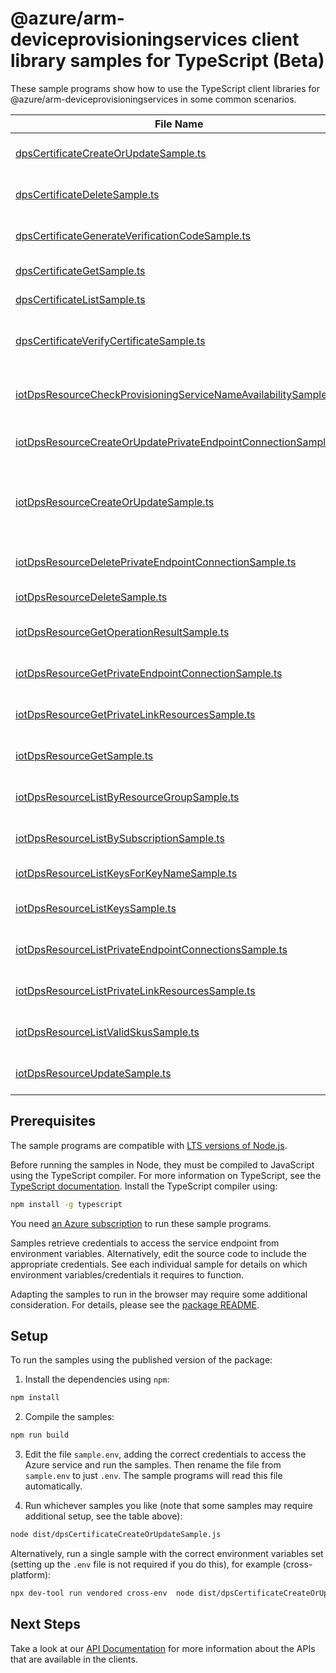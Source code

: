 # @azure/arm-deviceprovisioningservices client library samples for TypeScript (Beta)

These sample programs show how to use the TypeScript client libraries for @azure/arm-deviceprovisioningservices in some common scenarios.

| **File Name**                                                                                                                   | **Description**                                                                                                                                                                                                                                                                                                                  |
| ------------------------------------------------------------------------------------------------------------------------------- | -------------------------------------------------------------------------------------------------------------------------------------------------------------------------------------------------------------------------------------------------------------------------------------------------------------------------------- |
| [dpsCertificateCreateOrUpdateSample.ts][dpscertificatecreateorupdatesample]                                                     | add new certificate or update an existing certificate. x-ms-original-file: 2025-02-01-preview/DPSCertificateCreateOrUpdate.json                                                                                                                                                                                                  |
| [dpsCertificateDeleteSample.ts][dpscertificatedeletesample]                                                                     | deletes the specified certificate associated with the Provisioning Service x-ms-original-file: 2025-02-01-preview/DPSDeleteCertificate.json                                                                                                                                                                                      |
| [dpsCertificateGenerateVerificationCodeSample.ts][dpscertificategenerateverificationcodesample]                                 | generate verification code for Proof of Possession. x-ms-original-file: 2025-02-01-preview/DPSGenerateVerificationCode.json                                                                                                                                                                                                      |
| [dpsCertificateGetSample.ts][dpscertificategetsample]                                                                           | get the certificate from the provisioning service. x-ms-original-file: 2025-02-01-preview/DPSGetCertificate.json                                                                                                                                                                                                                 |
| [dpsCertificateListSample.ts][dpscertificatelistsample]                                                                         | get all the certificates tied to the provisioning service. x-ms-original-file: 2025-02-01-preview/DPSGetCertificates.json                                                                                                                                                                                                        |
| [dpsCertificateVerifyCertificateSample.ts][dpscertificateverifycertificatesample]                                               | verifies the certificate's private key possession by providing the leaf cert issued by the verifying pre uploaded certificate. x-ms-original-file: 2025-02-01-preview/DPSVerifyCertificate.json                                                                                                                                  |
| [iotDpsResourceCheckProvisioningServiceNameAvailabilitySample.ts][iotdpsresourcecheckprovisioningservicenameavailabilitysample] | check if a provisioning service name is available. This will validate if the name is syntactically valid and if the name is usable x-ms-original-file: 2025-02-01-preview/DPSCheckNameAvailability.json                                                                                                                          |
| [iotDpsResourceCreateOrUpdatePrivateEndpointConnectionSample.ts][iotdpsresourcecreateorupdateprivateendpointconnectionsample]   | create or update the status of a private endpoint connection with the specified name x-ms-original-file: 2025-02-01-preview/DPSCreateOrUpdatePrivateEndpointConnection.json                                                                                                                                                      |
| [iotDpsResourceCreateOrUpdateSample.ts][iotdpsresourcecreateorupdatesample]                                                     | create or update the metadata of the provisioning service. The usual pattern to modify a property is to retrieve the provisioning service metadata and security metadata, and then combine them with the modified values in a new body to update the provisioning service. x-ms-original-file: 2025-02-01-preview/DPSCreate.json |
| [iotDpsResourceDeletePrivateEndpointConnectionSample.ts][iotdpsresourcedeleteprivateendpointconnectionsample]                   | delete private endpoint connection with the specified name x-ms-original-file: 2025-02-01-preview/DPSDeletePrivateEndpointConnection.json                                                                                                                                                                                        |
| [iotDpsResourceDeleteSample.ts][iotdpsresourcedeletesample]                                                                     | deletes the Provisioning Service. x-ms-original-file: 2025-02-01-preview/DPSDelete.json                                                                                                                                                                                                                                          |
| [iotDpsResourceGetOperationResultSample.ts][iotdpsresourcegetoperationresultsample]                                             | gets the status of a long running operation, such as create, update or delete a provisioning service. x-ms-original-file: 2025-02-01-preview/DPSGetOperationResult.json                                                                                                                                                          |
| [iotDpsResourceGetPrivateEndpointConnectionSample.ts][iotdpsresourcegetprivateendpointconnectionsample]                         | get private endpoint connection properties x-ms-original-file: 2025-02-01-preview/DPSGetPrivateEndpointConnection.json                                                                                                                                                                                                           |
| [iotDpsResourceGetPrivateLinkResourcesSample.ts][iotdpsresourcegetprivatelinkresourcessample]                                   | get the specified private link resource for the given provisioning service x-ms-original-file: 2025-02-01-preview/DPSGetPrivateLinkResources.json                                                                                                                                                                                |
| [iotDpsResourceGetSample.ts][iotdpsresourcegetsample]                                                                           | get the metadata of the provisioning service without SAS keys. x-ms-original-file: 2025-02-01-preview/DPSGet.json                                                                                                                                                                                                                |
| [iotDpsResourceListByResourceGroupSample.ts][iotdpsresourcelistbyresourcegroupsample]                                           | get a list of all provisioning services in the given resource group. x-ms-original-file: 2025-02-01-preview/DPSListByResourceGroup.json                                                                                                                                                                                          |
| [iotDpsResourceListBySubscriptionSample.ts][iotdpsresourcelistbysubscriptionsample]                                             | list all the provisioning services for a given subscription id. x-ms-original-file: 2025-02-01-preview/DPSListBySubscription.json                                                                                                                                                                                                |
| [iotDpsResourceListKeysForKeyNameSample.ts][iotdpsresourcelistkeysforkeynamesample]                                             | list primary and secondary keys for a specific key name x-ms-original-file: 2025-02-01-preview/DPSGetKey.json                                                                                                                                                                                                                    |
| [iotDpsResourceListKeysSample.ts][iotdpsresourcelistkeyssample]                                                                 | list the primary and secondary keys for a provisioning service. x-ms-original-file: 2025-02-01-preview/DPSListKeys.json                                                                                                                                                                                                          |
| [iotDpsResourceListPrivateEndpointConnectionsSample.ts][iotdpsresourcelistprivateendpointconnectionssample]                     | list private endpoint connection properties x-ms-original-file: 2025-02-01-preview/DPSListPrivateEndpointConnections.json                                                                                                                                                                                                        |
| [iotDpsResourceListPrivateLinkResourcesSample.ts][iotdpsresourcelistprivatelinkresourcessample]                                 | list private link resources for the given provisioning service x-ms-original-file: 2025-02-01-preview/DPSListPrivateLinkResources.json                                                                                                                                                                                           |
| [iotDpsResourceListValidSkusSample.ts][iotdpsresourcelistvalidskussample]                                                       | gets the list of valid SKUs and tiers for a provisioning service. x-ms-original-file: 2025-02-01-preview/DPSGetValidSku.json                                                                                                                                                                                                     |
| [iotDpsResourceUpdateSample.ts][iotdpsresourceupdatesample]                                                                     | update an existing provisioning service's tags. to update other fields use the CreateOrUpdate method x-ms-original-file: 2025-02-01-preview/DPSPatch.json                                                                                                                                                                        |

## Prerequisites

The sample programs are compatible with [LTS versions of Node.js](https://github.com/nodejs/release#release-schedule).

Before running the samples in Node, they must be compiled to JavaScript using the TypeScript compiler. For more information on TypeScript, see the [TypeScript documentation][typescript]. Install the TypeScript compiler using:

```bash
npm install -g typescript
```

You need [an Azure subscription][freesub] to run these sample programs.

Samples retrieve credentials to access the service endpoint from environment variables. Alternatively, edit the source code to include the appropriate credentials. See each individual sample for details on which environment variables/credentials it requires to function.

Adapting the samples to run in the browser may require some additional consideration. For details, please see the [package README][package].

## Setup

To run the samples using the published version of the package:

1. Install the dependencies using `npm`:

```bash
npm install
```

2. Compile the samples:

```bash
npm run build
```

3. Edit the file `sample.env`, adding the correct credentials to access the Azure service and run the samples. Then rename the file from `sample.env` to just `.env`. The sample programs will read this file automatically.

4. Run whichever samples you like (note that some samples may require additional setup, see the table above):

```bash
node dist/dpsCertificateCreateOrUpdateSample.js
```

Alternatively, run a single sample with the correct environment variables set (setting up the `.env` file is not required if you do this), for example (cross-platform):

```bash
npx dev-tool run vendored cross-env  node dist/dpsCertificateCreateOrUpdateSample.js
```

## Next Steps

Take a look at our [API Documentation][apiref] for more information about the APIs that are available in the clients.

[dpscertificatecreateorupdatesample]: https://github.com/Azure/azure-sdk-for-js/blob/main/sdk/deviceprovisioningservices/arm-deviceprovisioningservices/samples/v6-beta/typescript/src/dpsCertificateCreateOrUpdateSample.ts
[dpscertificatedeletesample]: https://github.com/Azure/azure-sdk-for-js/blob/main/sdk/deviceprovisioningservices/arm-deviceprovisioningservices/samples/v6-beta/typescript/src/dpsCertificateDeleteSample.ts
[dpscertificategenerateverificationcodesample]: https://github.com/Azure/azure-sdk-for-js/blob/main/sdk/deviceprovisioningservices/arm-deviceprovisioningservices/samples/v6-beta/typescript/src/dpsCertificateGenerateVerificationCodeSample.ts
[dpscertificategetsample]: https://github.com/Azure/azure-sdk-for-js/blob/main/sdk/deviceprovisioningservices/arm-deviceprovisioningservices/samples/v6-beta/typescript/src/dpsCertificateGetSample.ts
[dpscertificatelistsample]: https://github.com/Azure/azure-sdk-for-js/blob/main/sdk/deviceprovisioningservices/arm-deviceprovisioningservices/samples/v6-beta/typescript/src/dpsCertificateListSample.ts
[dpscertificateverifycertificatesample]: https://github.com/Azure/azure-sdk-for-js/blob/main/sdk/deviceprovisioningservices/arm-deviceprovisioningservices/samples/v6-beta/typescript/src/dpsCertificateVerifyCertificateSample.ts
[iotdpsresourcecheckprovisioningservicenameavailabilitysample]: https://github.com/Azure/azure-sdk-for-js/blob/main/sdk/deviceprovisioningservices/arm-deviceprovisioningservices/samples/v6-beta/typescript/src/iotDpsResourceCheckProvisioningServiceNameAvailabilitySample.ts
[iotdpsresourcecreateorupdateprivateendpointconnectionsample]: https://github.com/Azure/azure-sdk-for-js/blob/main/sdk/deviceprovisioningservices/arm-deviceprovisioningservices/samples/v6-beta/typescript/src/iotDpsResourceCreateOrUpdatePrivateEndpointConnectionSample.ts
[iotdpsresourcecreateorupdatesample]: https://github.com/Azure/azure-sdk-for-js/blob/main/sdk/deviceprovisioningservices/arm-deviceprovisioningservices/samples/v6-beta/typescript/src/iotDpsResourceCreateOrUpdateSample.ts
[iotdpsresourcedeleteprivateendpointconnectionsample]: https://github.com/Azure/azure-sdk-for-js/blob/main/sdk/deviceprovisioningservices/arm-deviceprovisioningservices/samples/v6-beta/typescript/src/iotDpsResourceDeletePrivateEndpointConnectionSample.ts
[iotdpsresourcedeletesample]: https://github.com/Azure/azure-sdk-for-js/blob/main/sdk/deviceprovisioningservices/arm-deviceprovisioningservices/samples/v6-beta/typescript/src/iotDpsResourceDeleteSample.ts
[iotdpsresourcegetoperationresultsample]: https://github.com/Azure/azure-sdk-for-js/blob/main/sdk/deviceprovisioningservices/arm-deviceprovisioningservices/samples/v6-beta/typescript/src/iotDpsResourceGetOperationResultSample.ts
[iotdpsresourcegetprivateendpointconnectionsample]: https://github.com/Azure/azure-sdk-for-js/blob/main/sdk/deviceprovisioningservices/arm-deviceprovisioningservices/samples/v6-beta/typescript/src/iotDpsResourceGetPrivateEndpointConnectionSample.ts
[iotdpsresourcegetprivatelinkresourcessample]: https://github.com/Azure/azure-sdk-for-js/blob/main/sdk/deviceprovisioningservices/arm-deviceprovisioningservices/samples/v6-beta/typescript/src/iotDpsResourceGetPrivateLinkResourcesSample.ts
[iotdpsresourcegetsample]: https://github.com/Azure/azure-sdk-for-js/blob/main/sdk/deviceprovisioningservices/arm-deviceprovisioningservices/samples/v6-beta/typescript/src/iotDpsResourceGetSample.ts
[iotdpsresourcelistbyresourcegroupsample]: https://github.com/Azure/azure-sdk-for-js/blob/main/sdk/deviceprovisioningservices/arm-deviceprovisioningservices/samples/v6-beta/typescript/src/iotDpsResourceListByResourceGroupSample.ts
[iotdpsresourcelistbysubscriptionsample]: https://github.com/Azure/azure-sdk-for-js/blob/main/sdk/deviceprovisioningservices/arm-deviceprovisioningservices/samples/v6-beta/typescript/src/iotDpsResourceListBySubscriptionSample.ts
[iotdpsresourcelistkeysforkeynamesample]: https://github.com/Azure/azure-sdk-for-js/blob/main/sdk/deviceprovisioningservices/arm-deviceprovisioningservices/samples/v6-beta/typescript/src/iotDpsResourceListKeysForKeyNameSample.ts
[iotdpsresourcelistkeyssample]: https://github.com/Azure/azure-sdk-for-js/blob/main/sdk/deviceprovisioningservices/arm-deviceprovisioningservices/samples/v6-beta/typescript/src/iotDpsResourceListKeysSample.ts
[iotdpsresourcelistprivateendpointconnectionssample]: https://github.com/Azure/azure-sdk-for-js/blob/main/sdk/deviceprovisioningservices/arm-deviceprovisioningservices/samples/v6-beta/typescript/src/iotDpsResourceListPrivateEndpointConnectionsSample.ts
[iotdpsresourcelistprivatelinkresourcessample]: https://github.com/Azure/azure-sdk-for-js/blob/main/sdk/deviceprovisioningservices/arm-deviceprovisioningservices/samples/v6-beta/typescript/src/iotDpsResourceListPrivateLinkResourcesSample.ts
[iotdpsresourcelistvalidskussample]: https://github.com/Azure/azure-sdk-for-js/blob/main/sdk/deviceprovisioningservices/arm-deviceprovisioningservices/samples/v6-beta/typescript/src/iotDpsResourceListValidSkusSample.ts
[iotdpsresourceupdatesample]: https://github.com/Azure/azure-sdk-for-js/blob/main/sdk/deviceprovisioningservices/arm-deviceprovisioningservices/samples/v6-beta/typescript/src/iotDpsResourceUpdateSample.ts
[apiref]: https://learn.microsoft.com/javascript/api/@azure/arm-deviceprovisioningservices?view=azure-node-preview
[freesub]: https://azure.microsoft.com/free/
[package]: https://github.com/Azure/azure-sdk-for-js/tree/main/sdk/deviceprovisioningservices/arm-deviceprovisioningservices/README.md
[typescript]: https://www.typescriptlang.org/docs/home.html
